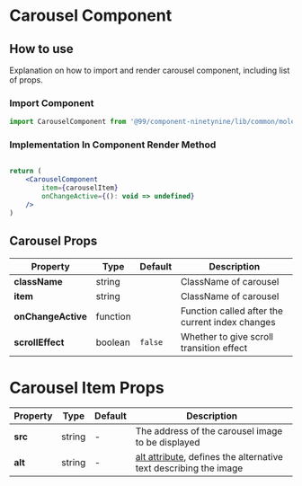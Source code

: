 # Carousel Component

## How to use
Explanation on how to import and render carousel component, including list of props.

### Import Component

```jsx
import CarouselComponent from '@99/component-ninetynine/lib/common/molecules/carousel/carousel.component'
```

### Implementation In Component Render Method
```jsx

return (
    <CarouselComponent
        item={carouselItem}
        onChangeActive={(): void => undefined}
    />
)
```

## Carousel Props

| Property | Type | Default | Description |
|-------|-----------|---------|-----------|
|**className**|string||ClassName of carousel|
|**item**|string||ClassName of carousel|
|**onChangeActive**|function||Function called after the current index changes|
|**scrollEffect**|boolean|`false`|Whether to give scroll transition effect|

# Carousel Item Props

| Property | Type | Default | Description |
|-------|-----------|---------|-----------|
|**src**|string|-|The address of the carousel image to be displayed|
|**alt**|string|-|[alt attribute](https://developer.mozilla.org/en-US/docs/Web/HTML/Element/img), defines the alternative text describing the image|